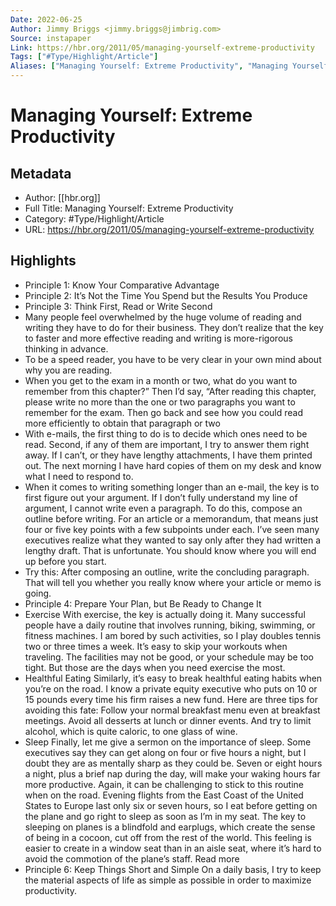 ```yaml
---
Date: 2022-06-25
Author: Jimmy Briggs <jimmy.briggs@jimbrig.com>
Source: instapaper
Link: https://hbr.org/2011/05/managing-yourself-extreme-productivity
Tags: ["#Type/Highlight/Article"]
Aliases: ["Managing Yourself: Extreme Productivity", "Managing Yourself: Extreme Productivity"]
---
```

# Managing Yourself: Extreme Productivity

## Metadata
- Author: [[hbr.org]]
- Full Title: Managing Yourself: Extreme Productivity
- Category: #Type/Highlight/Article
- URL: https://hbr.org/2011/05/managing-yourself-extreme-productivity

## Highlights
- Principle 1: Know Your Comparative Advantage
- Principle 2: It’s Not the Time You Spend but the Results You Produce
- Principle 3: Think First, Read or Write Second
- Many people feel overwhelmed by the huge volume of reading and writing they have to do for their business. They don’t realize that the key to faster and more effective reading and writing is more-rigorous thinking in advance.
- To be a speed reader, you have to be very clear in your own mind about why you are reading.
- When you get to the exam in a month or two, what do you want to remember from this chapter?” Then I’d say, “After reading this chapter, please write no more than the one or two paragraphs you want to remember for the exam. Then go back and see how you could read more efficiently to obtain that paragraph or two
- With e-mails, the first thing to do is to decide which ones need to be read. Second, if any of them are important, I try to answer them right away. If I can’t, or they have lengthy attachments, I have them printed out. The next morning I have hard copies of them on my desk and know what I need to respond to.
- When it comes to writing something longer than an e-mail, the key is to first figure out your argument. If I don’t fully understand my line of argument, I cannot write even a paragraph. To do this, compose an outline before writing. For an article or a memorandum, that means just four or five key points with a few subpoints under each. I’ve seen many executives realize what they wanted to say only after they had written a lengthy draft. That is unfortunate. You should know where you will end up before you start.
- Try this: After composing an outline, write the concluding paragraph. That will tell you whether you really know where your article or memo is going.
- Principle 4: Prepare Your Plan, but Be Ready to Change It
- Exercise
  With exercise, the key is actually doing it. Many successful people have a daily routine that involves running, biking, swimming, or fitness machines. I am bored by such activities, so I play doubles tennis two or three times a week.
  It’s easy to skip your workouts when traveling. The facilities may not be good, or your schedule may be too tight. But those are the days when you need exercise the most.
- Healthful Eating
  Similarly, it’s easy to break healthful eating habits when you’re on the road. I know a private equity executive who puts on 10 or 15 pounds every time his firm raises a new fund. Here are three tips for avoiding this fate: Follow your normal breakfast menu even at breakfast meetings. Avoid all desserts at lunch or dinner events. And try to limit alcohol, which is quite caloric, to one glass of wine.
- Sleep
  Finally, let me give a sermon on the importance of sleep. Some executives say they can get along on four or five hours a night, but I doubt they are as mentally sharp as they could be. Seven or eight hours a night, plus a brief nap during the day, will make your waking hours far more productive.
  Again, it can be challenging to stick to this routine when on the road. Evening flights from the East Coast of the United States to Europe last only six or seven hours, so I eat before getting on the plane and go right to sleep as soon as I’m in my seat. The key to sleeping on planes is a blindfold and earplugs, which create the sense of being in a cocoon, cut off from the rest of the world. This feeling is easier to create in a window seat than in an aisle seat, where it’s hard to avoid the commotion of the plane’s staff.
  Read more
- Principle 6: Keep Things Short and Simple
  On a daily basis, I try to keep the material aspects of life as simple as possible in order to maximize productivity.
